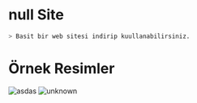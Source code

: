# null Site


```bash
> Basit bir web sitesi indirip kuullanabilirsiniz.
```
# Örnek Resimler

![asdas](https://user-images.githubusercontent.com/60463845/160271064-bd53ba66-8617-452b-b12c-74acfcc85451.png)
![unknown](https://user-images.githubusercontent.com/60463845/160271073-be576cba-a71c-4f2b-b106-58f0a220653b.png)


